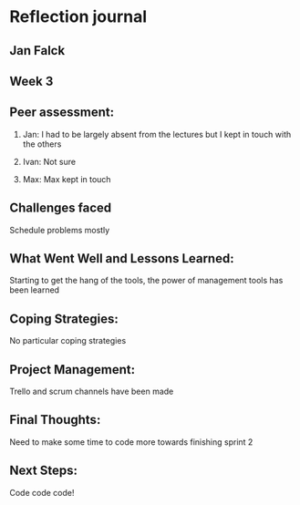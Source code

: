 # Reflection journal

## Jan Falck

## Week 3

## Peer assessment:

1. Jan: I had to be largely absent from the lectures but I kept in touch with the others

2. Ivan: Not sure

3. Max: Max kept in touch

## Challenges faced

Schedule problems mostly

## What Went Well and Lessons Learned:

Starting to get the hang of the tools, the power of management tools has been learned

## Coping Strategies:

No particular coping strategies

## Project Management:

Trello and scrum channels have been made 

## Final Thoughts:

Need to make some time to code more towards finishing sprint 2

## Next Steps:

Code code code!


